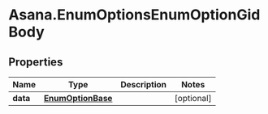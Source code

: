 # Asana.EnumOptionsEnumOptionGidBody

## Properties
Name | Type | Description | Notes
------------ | ------------- | ------------- | -------------
**data** | [**EnumOptionBase**](EnumOptionBase.md) |  | [optional] 
